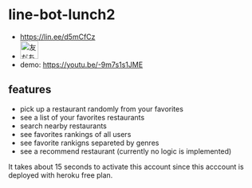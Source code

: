 # line-bot-lunch2
- https://lin.ee/d5mCfCz
- <a href="https://lin.ee/d5mCfCz"><img src="https://scdn.line-apps.com/n/line_add_friends/btn/ja.png" alt="友だち追加" height="36" border="0"></a>
- demo: https://youtu.be/-9m7s1s1JME

## features
- pick up a restaurant randomly from your favorites 
- see a list of your favorites restaurants
- search nearby restaurants
- see favorites rankings of all users
- see favorite rankigns separeted by genres
- see a recommend restaurant (currently no logic is implemented)

It takes about 15 seconds to activate this account since this acccount is deployed with heroku free plan.
